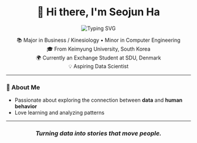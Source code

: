 <h1 align="center">
  👋 Hi there, I'm Seojun Ha
</h1>

<p align="center">
  <img src="https://readme-typing-svg.demolab.com?font=Fira+Code&size=24&duration=2500&pause=1000&center=true&vCenter=true&width=500&lines=Aspiring+Data+Scientist;Exploring+Data+and+Human+Behavior;Learning+and+Analyzing+to+Understand+the+World" alt="Typing SVG" />
</p>

<p align="center">
  📚 Major in Business / Kinesiology  •  Minor in Computer Engineering<br>
  🎓 From Keimyung University, South Korea<br>
  🌍 Currently an Exchange Student at SDU, Denmark<br>
  💡 Aspiring Data Scientist<br.
</p>

---

### 🌱 About Me
- Passionate about exploring the connection between **data** and **human behavior**  
- Love learning and analyzing patterns  

---

<h3 align="center">
  <i>Turning data into stories that move people.</i>
</h3>

